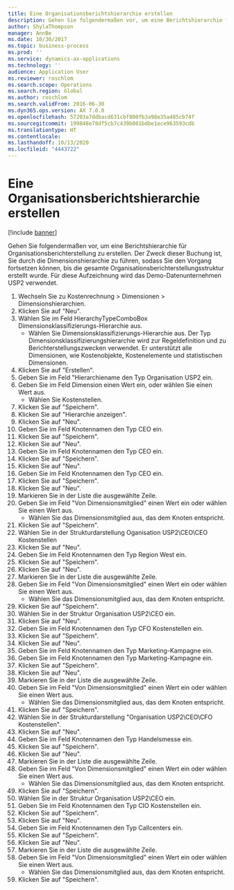 ```yaml
---
title: Eine Organisationsberichtshierarchie erstellen
description: Gehen Sie folgendermaßen vor, um eine Berichtshierarchie für Organisationsberichterstellung zu erstellen.
author: ShylaThompson
manager: AnnBe
ms.date: 10/30/2017
ms.topic: business-process
ms.prod: ''
ms.service: dynamics-ax-applications
ms.technology: ''
audience: Application User
ms.reviewer: roschlom
ms.search.scope: Operations
ms.search.region: Global
ms.author: roschlom
ms.search.validFrom: 2016-06-30
ms.dyn365.ops.version: AX 7.0.0
ms.openlocfilehash: 57203a7ddbacd631cbf800fb3a98e35a485cb74f
ms.sourcegitcommit: 199848e78df5cb7c439b001bdbe1ece963593cdb
ms.translationtype: HT
ms.contentlocale: 
ms.lasthandoff: 10/13/2020
ms.locfileid: "4443722"
---
```

# <a name="create-an-organization-report-hierarchy"></a>Eine Organisationsberichtshierarchie erstellen

[!include [banner](../../includes/banner.md)]

Gehen Sie folgendermaßen vor, um eine Berichtshierarchie für Organisationsberichterstellung zu erstellen. Der Zweck dieser Buchung ist, Sie durch die Dimensionshierarchie zu führen, sodass Sie den Vorgang fortsetzen können, bis die gesamte Organisationsberichterstellungsstruktur erstellt wurde. Für diese Aufzeichnung wird das Demo-Datenunternehmen USP2 verwendet.

1. Wechseln Sie zu Kostenrechnung > Dimensionen > Dimensionshierarchien.
2. Klicken Sie auf "Neu".
3. Wählen Sie im Feld HierarchyTypeComboBox Dimensionsklassifizierungs-Hierarchie aus.
    * Wählen Sie Dimensionsklassifizierungs-Hierarchie aus. Der Typ Dimensionsklassifizierungshierarchie wird zur Regeldefinition und zu Berichterstellungszwecken verwendet. Er unterstützt alle Dimensionen, wie Kostenobjekte, Kostenelemente und statistischen Dimensionen.  
4. Klicken Sie auf "Erstellen".
5. Geben Sie im Feld "Hierarchiename den Typ Organisation USP2 ein.
6. Geben Sie im Feld Dimension einen Wert ein, oder wählen Sie einen Wert aus.
    * Wählen Sie Kostenstellen.  
7. Klicken Sie auf "Speichern".
8. Klicken Sie auf "Hierarchie anzeigen".
9. Klicken Sie auf "Neu".
10. Geben Sie im Feld Knotennamen den Typ CEO ein.
11. Klicken Sie auf "Speichern".
12. Klicken Sie auf "Neu".
13. Geben Sie im Feld Knotennamen den Typ CEO ein.
14. Klicken Sie auf "Speichern".
15. Klicken Sie auf "Neu".
16. Geben Sie im Feld Knotennamen den Typ CEO ein.
17. Klicken Sie auf "Speichern".
18. Klicken Sie auf "Neu".
19. Markieren Sie in der Liste die ausgewählte Zeile.
20. Geben Sie im Feld "Von Dimensionsmitglied" einen Wert ein oder wählen Sie einen Wert aus.
    * Wählen Sie das Dimensionsmitglied aus, das dem Knoten entspricht.  
21. Klicken Sie auf "Speichern".
22. Wählen Sie in der Strukturdarstellung Oganisation USP2\CEO\CEO Kostenstellen
23. Klicken Sie auf "Neu".
24. Geben Sie im Feld Knotennamen den Typ Region West ein.
25. Klicken Sie auf "Speichern".
26. Klicken Sie auf "Neu".
27. Markieren Sie in der Liste die ausgewählte Zeile.
28. Geben Sie im Feld "Von Dimensionsmitglied" einen Wert ein oder wählen Sie einen Wert aus.
    * Wählen Sie das Dimensionsmitglied aus, das dem Knoten entspricht.  
29. Klicken Sie auf "Speichern".
30. Wählen Sie in der Struktur Organisation USP2\CEO ein.
31. Klicken Sie auf "Neu".
32. Geben Sie im Feld Knotennamen den Typ CFO Kostenstellen ein.
33. Klicken Sie auf "Speichern".
34. Klicken Sie auf "Neu".
35. Geben Sie im Feld Knotennamen den Typ Marketing-Kampagne ein.
36. Geben Sie im Feld Knotennamen den Typ Marketing-Kampagne ein.
37. Klicken Sie auf "Speichern".
38. Klicken Sie auf "Neu".
39. Markieren Sie in der Liste die ausgewählte Zeile.
40. Geben Sie im Feld "Von Dimensionsmitglied" einen Wert ein oder wählen Sie einen Wert aus.
    * Wählen Sie das Dimensionsmitglied aus, das dem Knoten entspricht.  
41. Klicken Sie auf "Speichern".
42. Wählen Sie in der Strukturdarstellung "Organisation USP2\CEO\CFO Kostenstellen".
43. Klicken Sie auf "Neu".
44. Geben Sie im Feld Knotennamen den Typ Handelsmesse  ein.
45. Klicken Sie auf "Speichern".
46. Klicken Sie auf "Neu".
47. Markieren Sie in der Liste die ausgewählte Zeile.
48. Geben Sie im Feld "Von Dimensionsmitglied" einen Wert ein oder wählen Sie einen Wert aus.
    * Wählen Sie das Dimensionsmitglied aus, das dem Knoten entspricht.  
49. Klicken Sie auf "Speichern".
50. Wählen Sie in der Struktur Organisation USP2\CEO ein.
51. Geben Sie im Feld Knotennamen den Typ CIO Kostenstellen ein.
52. Klicken Sie auf "Speichern".
53. Klicken Sie auf "Neu".
54. Geben Sie im Feld Knotennamen den Typ Callcenters ein.
55. Klicken Sie auf "Speichern".
56. Klicken Sie auf "Neu".
57. Markieren Sie in der Liste die ausgewählte Zeile.
58. Geben Sie im Feld "Von Dimensionsmitglied" einen Wert ein oder wählen Sie einen Wert aus.
    * Wählen Sie das Dimensionsmitglied aus, das dem Knoten entspricht.  
59. Klicken Sie auf "Speichern".

